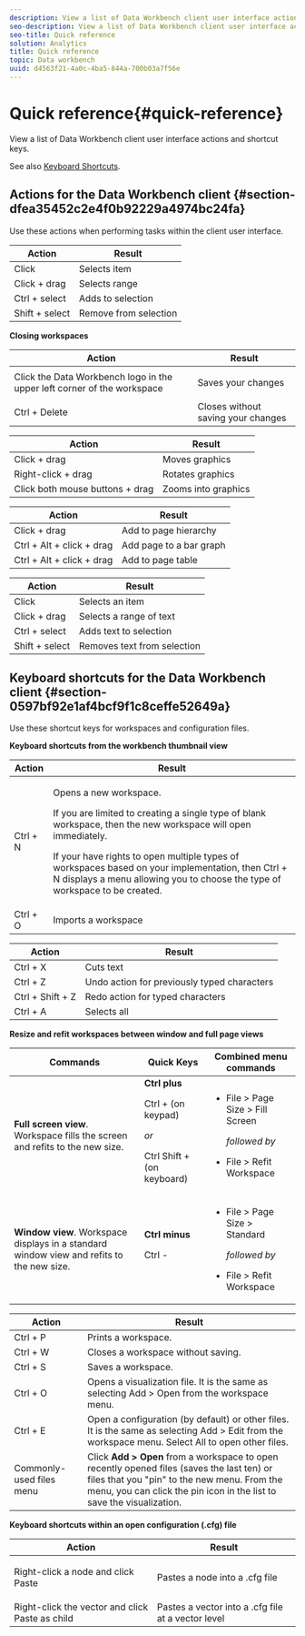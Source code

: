 ```yaml
---
description: View a list of Data Workbench client user interface actions and shortcut keys.
seo-description: View a list of Data Workbench client user interface actions and shortcut keys.
seo-title: Quick reference
solution: Analytics
title: Quick reference
topic: Data workbench
uuid: d4563f21-4a0c-4ba5-844a-700b03a7f56e
---
```


# Quick reference{#quick-reference}

View a list of Data Workbench client user interface actions and shortcut keys.

See also [Keyboard Shortcuts](../../../home/c-get-started/c-vis/c-qk-ref.md#section-0597bf92e1af4bcf9f1c8ceffe52649a).

## Actions for the Data Workbench client {#section-dfea35452c2e4f0b92229a4974bc24fa}

Use these actions when performing tasks within the client user interface.

|  Action  | Result  |
|---|---|
|  Click  | Selects item  |
|  Click + drag  | Selects range  |
|  Ctrl + select  | Adds to selection  |
|  Shift + select  | Remove from selection  |

<table id="table_468868B713E94F08BFF8F5C468F5100B"> 
 <desc> 
  <b>Closing workspaces</b> 
 </desc> 
 <thead> 
  <tr> 
   <th colname="col1" class="entry"> Action </th> 
   <th colname="col2" class="entry"> Result </th> 
  </tr> 
 </thead>
 <tbody> 
  <tr> 
   <td colname="col1"> Click the Data Workbench logo in the upper left corner of the workspace </td> 
   <td colname="col2"> <p>Saves your changes </p> </td> 
  </tr> 
  <tr> 
   <td colname="col1"> Ctrl + Delete </td> 
   <td colname="col2"> Closes without saving your changes </td> 
  </tr> 
 </tbody> 
</table>

|  Action  | Result  |
|---|---|
|  Click + drag  | Moves graphics  |
|  Right-click + drag  | Rotates graphics  |
|  Click both mouse buttons + drag  | Zooms into graphics  |

|  Action  | Result  |
|---|---|
|  Click + drag  | Add to page hierarchy  |
|  Ctrl + Alt + click + drag  | Add page to a bar graph  |
|  Ctrl + Alt + click + drag  | Add to page table  |

|  Action  | Result  |
|---|---|
|  Click  | Selects an item  |
|  Click + drag  | Selects a range of text  |
|  Ctrl + select  | Adds text to selection  |
|  Shift + select  | Removes text from selection  |

## Keyboard shortcuts for the Data Workbench client {#section-0597bf92e1af4bcf9f1c8ceffe52649a}

Use these shortcut keys for workspaces and configuration files.

<table id="table_169AD5F75C92449FACEAC64660B4B50D"> 
 <desc>
  <b>Keyboard shortcuts from the workbench thumbnail view</b> 
 </desc> 
 <thead> 
  <tr> 
   <th colname="col1" class="entry"> Action </th> 
   <th colname="col2" class="entry"> Result </th> 
  </tr>
 </thead>
 <tbody> 
  <tr> 
   <td colname="col1"> Ctrl + N </td> 
   <td colname="col2"> <p>Opens a new workspace. </p> <p>If you are limited to creating a single type of blank workspace, then the new workspace will open immediately. </p> <p>If your have rights to open multiple types of workspaces based on your implementation, then Ctrl + N displays a menu allowing you to choose the type of workspace to be created. </p> </td> 
  </tr> 
  <tr> 
   <td colname="col1"> Ctrl + O </td> 
   <td colname="col2"> Imports a workspace </td> 
  </tr> 
 </tbody> 
</table>

|  Action  | Result  |
|---|---|
|  Ctrl + X  | Cuts text  |
|  Ctrl + Z  | Undo action for previously typed characters  |
|  Ctrl + Shift + Z  | Redo action for typed characters  |
|  Ctrl + A  | Selects all  |

<table id="table_A01C514C99F043338D183A6839E03DEA"> 
 <desc>
  <b>Resize and refit workspaces between window and full page views</b> 
 </desc> 
 <thead> 
  <tr> 
   <th colname="col1" class="entry"> Commands </th> 
   <th colname="col2" class="entry"> Quick Keys </th> 
   <th colname="col3" class="entry"> Combined menu commands </th> 
  </tr>
 </thead>
 <tbody> 
  <tr> 
   <td colname="col1"><b>Full screen view</b>. Workspace fills the screen and refits to the new size. </td> 
   <td colname="col2"><b>Ctrl plus</b> <p>Ctrl + (on keypad) </p> <p><i>or</i> </p> <p>Ctrl Shift + (on keyboard) </p> </td> 
   <td colname="col3"> 
    <ul id="ul_C7C731B894D946D9916F50806F015857"> 
     <li id="li_452B4C119B1A40038A408CFFC53653A9">File &gt; Page Size &gt; Fill Screen <p><i>followed by</i> </p> </li> 
     <li id="li_DE9B8B31B9F24A6AA68A1D0DB886B501">File &gt; Refit Workspace </li> 
    </ul> </td> 
  </tr> 
  <tr> 
   <td colname="col1"><b>Window view</b>. Workspace displays in a standard window view and refits to the new size. </td> 
   <td colname="col2"><b>Ctrl minus</b> <p>Ctrl - </p> </td> 
   <td colname="col3"> 
    <ul id="ul_3474B9EFD69343C09BC84E485D896C28"> 
     <li id="li_820BAED76FF24A5785E6D89C5C692DD5">File &gt; Page Size &gt; Standard <p><i>followed by</i> </p> </li> 
     <li id="li_337789F282CE4C2C990C67B115782454">File &gt; Refit Workspace </li> 
    </ul> </td> 
  </tr> 
 </tbody> 
</table>

|  Action  | Result  |
|---|---|
|  Ctrl + P  | Prints a workspace.  |
|  Ctrl + W  | Closes a workspace without saving.  |
|  Ctrl + S  | Saves a workspace.  |
|  Ctrl + O  | Opens a visualization file. It is the same as selecting Add > Open from the workspace menu.  |
|  Ctrl + E  | Open a configuration (by default) or other files. It is the same as selecting Add > Edit from the workspace menu. Select All to open other files.  |
|  Commonly-used files menu  |Click **Add > Open** from a workspace to open recently opened files (saves the last ten) or files that you "pin" to the new menu. From the menu, you can click the pin icon in the list to save the visualization.  |

<table id="table_99414A5999F94A2EAB2BBBA27EE487F5"> 
 <desc>
  <b>Keyboard shortcuts within an open configuration (.cfg) file</b> 
 </desc> 
 <thead> 
  <tr> 
   <th colname="col1" class="entry"> Action </th> 
   <th colname="col2" class="entry"> Result </th> 
  </tr>
 </thead>
 <tbody> 
  <tr> 
   <td colname="col1"> <p>Right-click a node and click <span class="uicontrol"> Paste</span> </p> </td> 
   <td colname="col2"> <p>Pastes a node into a <span class="filepath"> .cfg</span> file </p> </td> 
  </tr> 
  <tr> 
   <td colname="col1">Right-click the vector and click <span class="uicontrol"> Paste as child</span> </td> 
   <td colname="col2">Pastes a vector into a <span class="filepath"> .cfg</span> file at a vector level </td> 
  </tr> 
 </tbody> 
</table>

